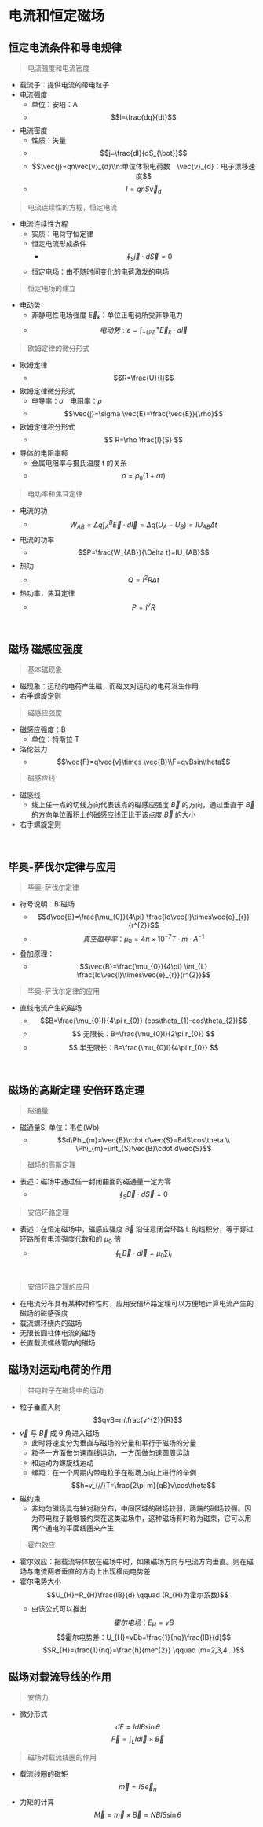 <link href="style.css" rel="stylesheet" type="text/css"/>

# **电流和恒定磁场**

## **恒定电流条件和导电规律**
> 电流强度和电流密度 
- 载流子：提供电流的带电粒子
- 电流强度
  - 单位：安培：A
  - $$I=\frac{dq}{dt}$$
- 电流密度
  - 性质：矢量
  - $$j=\frac{dI}{dS_{\bot}}$$
  - $$\vec{j}=qn\vec{v}_{d}\\n:单位体积电荷数　\vec{v}_{d}：电子漂移速度$$
  - $$I=qnS\vec{v}_{d}$$

>电流连续性的方程，恒定电流
- 电流连续性方程
  - 实质：电荷守恒定律
  - 恒定电流形成条件
    - $$\oint_{S}\vec{j}\cdot d\vec{S}=0$$
  - 恒定电场：由不随时间变化的电荷激发的电场

> 恒定电场的建立 
- 电动势
  - 非静电性电场强度 $\vec{E}_{k}$：单位正电荷所受非静电力
  - $$电动势:\varepsilon=\int_{-(内)}^{+}\vec{E}_{k}\cdot d\vec{l}$$

> 欧姆定律的微分形式 
- 欧姆定律
  - $$R=\frac{U}{I}$$
- 欧姆定律微分形式
  - 电导率：$\sigma$　电阻率：$\rho$
  - $$\vec{j}=\sigma \vec{E}=\frac{\vec{E}}{\rho}$$
- 欧姆定律积分形式
  - $$ R=\rho \frac{l}{S} $$
- 导体的电阻率额
  - 金属电阻率与摄氏温度 t 的关系
  - $$ \rho=\rho_{0}(1+\alpha t) $$

> 电功率和焦耳定律 
- 电流的功
  - $$W_{AB}=\Delta q\int^{B}_{A}\vec{E}\cdot d\vec{l}=\Delta q(U_{A}-U_{B})=IU_{AB}\Delta t$$
- 电流的功率
  - $$P=\frac{W_{AB}}{\Delta t}=IU_{AB}$$
- 热功
  - $$Q=I^{2}R\Delta t$$
- 热功率，焦耳定律
  - $$P=I^{2}R$$

<br>

## **磁场 磁感应强度**
> 基本磁现象 
- 磁现象：运动的电荷产生磁，而磁又对运动的电荷发生作用
- 右手螺旋定则

> 磁感应强度 
- 磁感应强度：B
  - 单位：特斯拉 T
- 洛伦兹力
  - $$\vec{F}=q\vec{v}\times \vec{B}\\F=qvBsin\theta$$
  
> 磁感应线 
- 磁感线
  - 线上任一点的切线方向代表该点的磁感应强度 $\vec{B}$ 的方向，通过垂直于 $\vec{B}$ 的方向单位面积上的磁感应线正比于该点度 $\vec{B}$ 的大小
- 右手螺旋定则

<br>

## **毕奥-萨伐尔定律与应用**
> 毕奥-萨伐尔定律 
- 符号说明：B:磁场
  - $$d\vec{B}=\frac{\mu_{0}}{4\pi} \frac{Id\vec{l}\times\vec{e}_{r}}{r^{2}}$$
  - $$真空磁导率：\mu_{0}=4\pi \times 10^{-7}　T\cdot m \cdot A^{-1}$$
- 叠加原理：
  - $$\vec{B}=\frac{\mu_{0}}{4\pi} \int_{L} \frac{Id\vec{l}\times\vec{e}_{r}}{r^{2}}$$

> 毕奥-萨伐尔定律的应用 
- 直线电流产生的磁场
  - $$B=\frac{\mu_{0}I}{4\pi r_{0}} (cos\theta_{1}-cos\theta_{2})$$
  - $$ 无限长：B=\frac{\mu_{0}I}{2\pi r_{0}} $$
  - $$ 半无限长：B=\frac{\mu_{0}I}{4\pi r_{0}} $$

<br>

## **磁场的高斯定理 安倍环路定理**
> 磁通量 
- 磁通量S, 单位：韦伯(Wb)
  - $$d\Phi_{m}=\vec{B}\cdot d\vec{S}=BdS\cos\theta  \\  \Phi_{m}=\int_{S}\vec{B}\cdot d\vec{S}$$
> 磁场的高斯定理 
- 表述：磁场中通过任一封闭曲面的磁通量一定为零
  - $$\oint_{S}\vec{B}\cdot d\vec{S}=0$$

> 安倍环路定理 
- 表述：在恒定磁场中，磁感应强度 $\vec{B}$ 沿任意闭合环路 L 的线积分，等于穿过环路所有电流强度代数和的 $\mu_{0}$ 倍
  - $$\oint_{L}\vec{B}\cdot d\vec{l}=\mu_{0}\sum I_{i}$$

<br>

> 安倍环路定理的应用
  - 在电流分布具有某种对称性时，应用安倍环路定理可以方便地计算电流产生的磁场的磁感强度
  - 载流螺环绕内的磁场
  - 无限长圆柱体电流的磁场
  - 长直载流螺线管内的磁场

## **磁场对运动电荷的作用**
> 带电粒子在磁场中的运动
  - 粒子垂直入射
    $$qvB=m\frac{v^{2}}{R}$$
  - $\vec{v}$ 与 $\vec{B}$ 成 &theta; 角进入磁场
    - 此时将速度分为垂直与磁场的分量和平行于磁场的分量
    - 粒子一方面做匀速直线运动，一方面做匀速圆周运动
    - 和运动为螺旋线运动
    - 螺距：在一个周期内带电粒子在磁场方向上进行的举例
      $$h=v_{//}T=\frac{2\pi m}{qB}v\cos\theta$$
  - 磁约束
    - 非均匀磁场具有轴对称分布，中间区域的磁场较弱，两端的磁场较强。因为带电粒子能够被约束在这类磁场中，这种磁场有时称为磁束，它可以用两个通电的平面线圈来产生

> 霍尔效应
  - 霍尔效应：把载流导体放在磁场中时，如果磁场方向与电流方向垂直。则在磁场与电流两者垂直的方向上出现横向电势差
  - 霍尔电势大小
    $$U_{H}=R_{H}\frac{IB}{d} \qquad (R_{H}为霍尔系数)$$
    - 由该公式可以推出  
      $$霍尔电场：E_{H}=vB$$
      $$霍尔电势差：U_{H}=vBb=\frac{1}{nq}\frac{IB}{d}$$
      $$R_{H}=\frac{1}{nq}=\frac{h}{me^{2}} \qquad (m=2,3,4...)$$

## **磁场对载流导线的作用**
> 安倍力
  - 微分形式
    $$dF=IdlB\sin\theta$$
    $$\vec{F}=\int_{L}Id\vec{l}\times\vec{B}$$

> 磁场对载流线圈的作用
  - 载流线圈的磁矩
    $$\vec{m}=IS\vec{e}_{n}$$
  - 力矩的计算
    $$\vec{M}=\vec{m}\times\vec{B}=NBIS\sin\theta$$
